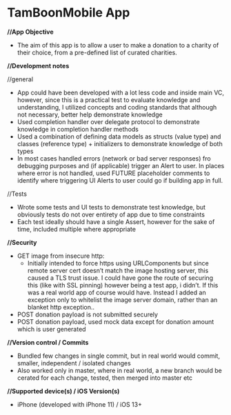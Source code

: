 # TamBoonMobile App

**//App Objective**
- The aim of this app is to allow a user to make a donation to a charity of their choice, from a pre-defined list of curated charities.

**//Development notes**

//general
- App could have been developed with a lot less code and inside main VC, however, since this is a practical test to evaluate knowledge and understanding, I utilized concepts and coding standards that although not necessary, better help demonstrate knowledge
- Used completion handler over delegate protocol to demonstrate knowledge in completion handler methods
- Used a combination of defining data models as structs (value type) and classes (reference type) + initializers to demonstrate knowledge of both types
- In most cases handled errors (network or bad server responses) fro debugging purposes and (if applicable) trigger an Alert to user. In places where error is not handled, used FUTURE placeholder comments to identify where triggering UI Alerts to user could go if building app in full.

//Tests
- Wrote some tests and UI tests to demonstrate test knowledge, but obviously tests do not over entirety of app due to time constraints
- Each test ideally should have a single Assert, however for the sake of time, included multiple where appropriate

**//Security**
- GET image from insecure http:
    - Initially intended to force https using URLComponents but since remote server cert doesn’t match the image hosting server, this caused a TLS trust issue. I could have gone the route of securing this (like with SSL pinning) however being a test app, i didn’t. If this was a real world app of course would have. Instead I added an exception only to whitelist the image server domain, rather than an blanket http exception..
- POST donation payload is not submitted securely
- POST donation payload, used mock data except for donation amount which is user generated

**//Version control / Commits**
- Bundled few changes in single commit, but in real world would commit, smaller, independent / isolated changes
- Also worked only in master, where in real world, a new branch would be cerated for each change, tested, then merged into master etc

**//Supported device(s) / iOS Version(s)**
- iPhone (developed with iPhone 11) / iOS 13+

